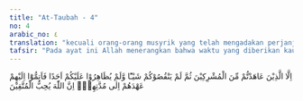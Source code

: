 ```yaml
---
title: "At-Taubah - 4"
no: 4
arabic_no: ٤
translation: "kecuali orang-orang musyrik yang telah mengadakan perjanjian dengan kamu dan mereka sedikit pun tidak mengurangi (isi perjanjian) dan tidak (pula) mereka membantu seorang pun yang memusuhi kamu, maka terhadap mereka itu penuhilah janjinya sampai batas waktunya. Sungguh, Allah menyukai orang-orang yang bertakwa."
tafsir: "Pada ayat ini Allah menerangkan bahwa waktu yang diberikan kaum Muslimin kepada kaum musyrikin untuk menentukan sikap, tidak boleh lebih dari empat bulan, kecuali terhadap mereka yang mengadakan perjanjian dengan kaum Muslimin, dan terhadap mereka yang tidak mengurangi isi perjanjian itu dan tidak membantu orang-orang yang memusuhi kaum Muslimin, maka perjanjian itu harus dipelihara dan disempurnakan sesuai dengan isinya sampai kepada batas waktunya. Ibnu Abi hatim meriwayatkan bahwa Nabi menyempurnakan janjinya dengan suku Bani amrah dan Bani Kinanah.\n\nAyat-ayat ini dan ayat-ayat yang lainnya menunjukkan bahwa setiap perjanjian yang masih berlaku, wajib dipenuhi dan disempurnakan sesuai dengan syarat-syarat perjanjian itu, walaupun perjanjian itu dengan kaum musyrikin, selama mereka masih memenuhi semua syarat-syarat perjanjian itu.\n\nAkhir ayat ini menerangkan bahwa Allah swt menyukai orang-orang yang bertakwa. Hal ini menunjukkan bahwa memelihara dan menyempurnakan janji termasuk takwa. Karena memelihara perjanjian artinya memelihara pertanggung jawaban terhadap keadilan antara manusia yang membawa kebahagiaan hidup di dunia dan akhirat."
---
```

اِلَّا الَّذِيْنَ عَاهَدْتُّمْ مِّنَ الْمُشْرِكِيْنَ ثُمَّ لَمْ يَنْقُصُوْكُمْ شَيْـًٔا وَّلَمْ يُظَاهِرُوْا عَلَيْكُمْ اَحَدًا فَاَتِمُّوْٓا اِلَيْهِمْ عَهْدَهُمْ اِلٰى مُدَّتِهِمْۗ اِنَّ اللّٰهَ يُحِبُّ الْمُتَّقِيْنَ 